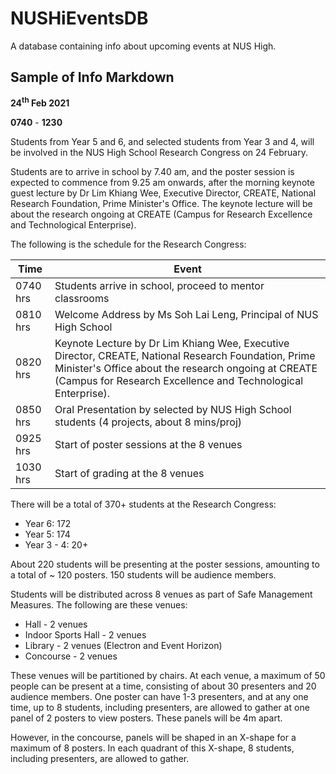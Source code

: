 # NUSHiEventsDB
A database containing info about upcoming events at NUS High.

## Sample of Info Markdown


<p><strong>24<sup>th</sup> Feb 2021</strong></p>
<p><strong>0740</strong> - <strong>1230</strong></p>
<p>Students from Year 5 and 6, and selected students from Year 3 and 4, will be involved in the NUS High School Research Congress on 24 February.</p>
<p>Students are to arrive in school by 7.40 am, and the poster session is expected to commence from 9.25 am onwards, after the morning keynote guest lecture by Dr Lim Khiang Wee, Executive Director, CREATE, National Research Foundation, Prime Minister&#39;s Office. The keynote lecture will be about the research ongoing at CREATE (Campus for Research Excellence and Technological Enterprise).</p>
<p>The following is the schedule for the Research Congress:</p>
<table>
   <thead>
      <tr>
         <th>Time</th>
         <th>Event</th>
      </tr>
   </thead>
   <tbody>
      <tr>
         <td>0740 hrs</td>
         <td>Students arrive in school, proceed to mentor classrooms</td>
      </tr>
      <tr>
         <td>0810 hrs</td>
         <td>Welcome Address by Ms Soh Lai Leng, Principal of NUS High School</td>
      </tr>
      <tr>
         <td>0820 hrs</td>
         <td>Keynote Lecture by Dr Lim Khiang Wee, Executive Director, CREATE, National Research Foundation, Prime Minister&#39;s Office about the research ongoing at CREATE (Campus for Research Excellence and Technological Enterprise).</td>
      </tr>
      <tr>
         <td>0850 hrs</td>
         <td>Oral Presentation by selected by NUS High School students (4 projects, about 8 mins/proj)</td>
      </tr>
      <tr>
         <td>0925 hrs</td>
         <td>Start of poster sessions at the 8 venues</td>
      </tr>
      <tr>
         <td>1030 hrs</td>
         <td>Start of grading at the 8 venues</td>
      </tr>
   </tbody>
</table>
<p>There will be a total of 370+ students at the Research Congress:</p>
<ul>
   <li>Year 6: 172</li>
   <li>Year 5: 174</li>
   <li>Year 3 - 4: 20+</li>
</ul>
<p>About 220 students will be presenting at the poster sessions, amounting to a total of ~ 120 posters. 150 students will be audience members.</p>
<p>Students will be distributed across 8 venues as part of Safe Management Measures. The following are these venues:</p>
<ul>
   <li>Hall - 2 venues</li>
   <li>Indoor Sports Hall - 2 venues</li>
   <li>Library - 2 venues (Electron and Event Horizon)</li>
   <li>Concourse - 2 venues</li>
</ul>
<p>These venues will be partitioned by chairs. At each venue, a maximum of 50 people can be present at a time, consisting of about 30 presenters and 20 audience members. One poster can have 1-3 presenters, and at any one time, up to 8 students, including presenters, are allowed to gather at one panel of 2 posters to view posters. These panels will be 4m apart.</p>
<p>However, in the concourse, panels will be shaped in an X-shape for a maximum of 8 posters. In each quadrant of this X-shape, 8 students, including presenters, are allowed to gather.</p>
